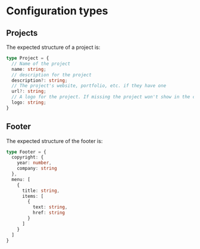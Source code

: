 # Configuration types

## Projects

The expected structure of a project is:

```ts
type Project = {
  // Name of the project
  name: string;
  // description for the project
  description?: string;
  // The project's website, portfolio, etc. if they have one
  url?: string;
  // A logo for the project. If missing the project won't show in the carousel
  logo: string;
}
```

## Footer

The expected structure of the footer is:

```ts
type Footer = {
  copyright: {
    year: number,
    company: string
  },
  menu: [
    {
      title: string,
      items: [
        {
          text: string,
          href: string
        }
      ]
    }
  ]
}
```
